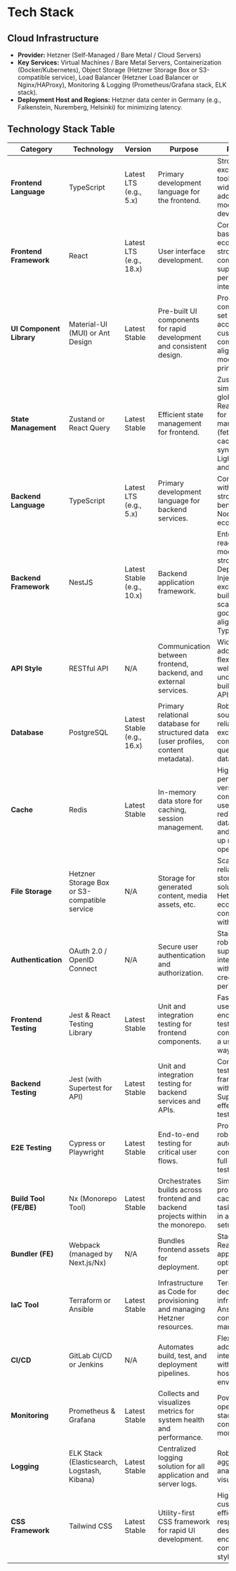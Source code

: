 # Tech Stack

## Cloud Infrastructure

  * **Provider:** Hetzner (Self-Managed / Bare Metal / Cloud Servers)
  * **Key Services:** Virtual Machines / Bare Metal Servers, Containerization (Docker/Kubernetes), Object Storage (Hetzner Storage Box or S3-compatible service), Load Balancer (Hetzner Load Balancer or Nginx/HAProxy), Monitoring & Logging (Prometheus/Grafana stack, ELK stack).
  * **Deployment Host and Regions:** Hetzner data center in Germany (e.g., Falkenstein, Nuremberg, Helsinki) for minimizing latency.

## Technology Stack Table

| Category | Technology | Version | Purpose | Rationale |
|---|---|---|---|---|
| **Frontend Language** | TypeScript | Latest LTS (e.g., 5.x) | Primary development language for the frontend. | Strong typing, excellent tooling, widespread adoption in modern web development. |
| **Frontend Framework** | React | Latest LTS (e.g., 18.x) | User interface development. | Component-based, large ecosystem, strong community support, highly performant for interactive UIs. |
| **UI Component Library** | Material-UI (MUI) or Ant Design | Latest Stable | Pre-built UI components for rapid development and consistent design. | Provides a comprehensive set of accessible and customizable components, aligns with modern design principles. |
| **State Management** | Zustand or React Query | Latest Stable | Efficient state management for frontend. | Zustand for simple, fast global state; React Query for server state management (fetching, caching, syncing). Lightweight and effective. |
| **Backend Language** | TypeScript | Latest LTS (e.g., 5.x) | Primary development language for backend services. | Consistency with frontend, strong typing benefits, active Node.js ecosystem. |
| **Backend Framework** | NestJS | Latest Stable (e.g., 10.x) | Backend application framework. | Enterprise-ready, modular, strong Dependency Injection, excellent for building scalable APIs, good alignment with TypeScript. |
| **API Style** | RESTful API | N/A | Communication between frontend, backend, and external services. | Widely adopted, flexible, and well-understood for building robust APIs. |
| **Database** | PostgreSQL | Latest Stable (e.g., 16.x) | Primary relational database for structured data (user profiles, content metadata). | Robust, open-source, highly reliable, excellent for complex queries and data integrity. |
| **Cache** | Redis | Latest Stable | In-memory data store for caching, session management. | High performance, versatile, commonly used for reducing database load and speeding up read operations. |
| **File Storage** | Hetzner Storage Box or S3-compatible service | N/A | Storage for generated content, media assets, etc. | Scalable, reliable object storage solution within Hetzner ecosystem or compatible with it. |
| **Authentication** | OAuth 2.0 / OpenID Connect | N/A | Secure user authentication and authorization. | Standardized, robust, supports SSO integration with company credentials as per PRD. |
| **Frontend Testing** | Jest & React Testing Library | Latest Stable | Unit and integration testing for frontend components. | Fast, widely used, encourages testing components in a user-centric way. |
| **Backend Testing** | Jest (with Supertest for API) | Latest Stable | Unit and integration testing for backend services and APIs. | Consistent testing framework with frontend, Supertest for effective API testing. |
| **E2E Testing** | Cypress or Playwright | Latest Stable | End-to-end testing for critical user flows. | Provides robust browser automation for comprehensive full-stack testing. |
| **Build Tool (FE/BE)** | Nx (Monorepo Tool) | Latest Stable | Orchestrates builds across frontend and backend projects within the monorepo. | Simplifies build processes, caching, and task execution in a monorepo setup. |
| **Bundler (FE)** | Webpack (managed by Next.js/Nx) | N/A | Bundles frontend assets for deployment. | Standard for React applications, optimized for performance. |
| **IaC Tool** | Terraform or Ansible | Latest Stable | Infrastructure as Code for provisioning and managing Hetzner resources. | Terraform for declarative infrastructure, Ansible for configuration management. |
| **CI/CD** | GitLab CI/CD or Jenkins | N/A | Automates build, test, and deployment pipelines. | Flexible, widely adopted, integrates well with self-hosted environments. |
| **Monitoring** | Prometheus & Grafana | Latest Stable | Collects and visualizes metrics for system health and performance. | Powerful open-source stack for comprehensive monitoring. |
| **Logging** | ELK Stack (Elasticsearch, Logstash, Kibana) | Latest Stable | Centralized logging solution for all application and server logs. | Robust for log aggregation, analysis, and visualization. |
| **CSS Framework** | Tailwind CSS | Latest Stable | Utility-first CSS framework for rapid UI development. | Highly customizable, efficient for responsive design, encourages consistent styling. |
